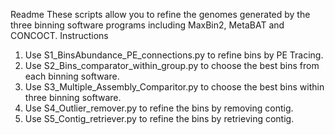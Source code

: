 Readme
These scripts allow you to refine the genomes generated by the three binning software programs including MaxBin2, MetaBAT and CONCOCT.
Instructions 
1.	Use S1_BinsAbundance_PE_connections.py to refine bins by PE Tracing.
2.	Use S2_Bins_comparator_within_group.py to choose the best bins from each binning software.
3.	Use S3_Multiple_Assembly_Comparitor.py to choose the best bins within three binning software.
4.	Use S4_Outlier_remover.py to refine the bins by removing contig.
5.	Use S5_Contig_retriever.py to refine the bins by retrieving contig.
